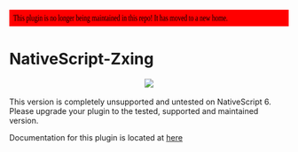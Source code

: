 <a href="https://proplugins.org"><img src="src/unmaintained.svg" height="30px" width="100%"></a>

# NativeScript-Zxing


<p align="center"><a href="https://proplugins.org"><img src="https://proplugins.org/logos/logo.png" width="400"  /></a></p>

This version is completely unsupported and untested on NativeScript 6.  Please upgrade your plugin to the tested, supported and maintained version. 

Documentation for this plugin is located at <a href="https://npm.proplugins.org/-/web/detail/@proplugins/nativescript-zxing">here</a>